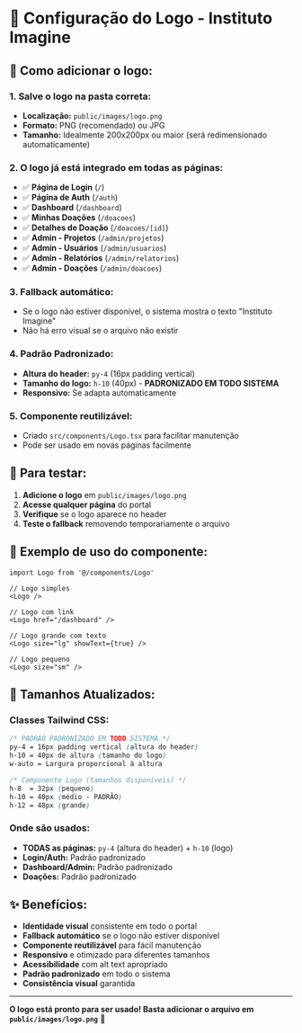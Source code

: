 # 🎨 Configuração do Logo - Instituto Imagine

## 📁 **Como adicionar o logo:**

### **1. Salve o logo na pasta correta:**
- **Localização:** `public/images/logo.png`
- **Formato:** PNG (recomendado) ou JPG
- **Tamanho:** Idealmente 200x200px ou maior (será redimensionado automaticamente)

### **2. O logo já está integrado em todas as páginas:**
- ✅ **Página de Login** (`/`)
- ✅ **Página de Auth** (`/auth`)
- ✅ **Dashboard** (`/dashboard`)
- ✅ **Minhas Doações** (`/doacoes`)
- ✅ **Detalhes de Doação** (`/doacoes/[id]`)
- ✅ **Admin - Projetos** (`/admin/projetos`)
- ✅ **Admin - Usuários** (`/admin/usuarios`)
- ✅ **Admin - Relatórios** (`/admin/relatorios`)
- ✅ **Admin - Doações** (`/admin/doacoes`)

### **3. Fallback automático:**
- Se o logo não estiver disponível, o sistema mostra o texto "Instituto Imagine"
- Não há erro visual se o arquivo não existir

### **4. Padrão Padronizado:**
- **Altura do header:** `py-4` (16px padding vertical)
- **Tamanho do logo:** `h-10` (40px) - **PADRONIZADO EM TODO SISTEMA**
- **Responsivo:** Se adapta automaticamente

### **5. Componente reutilizável:**
- Criado `src/components/Logo.tsx` para facilitar manutenção
- Pode ser usado em novas páginas facilmente

## 🚀 **Para testar:**

1. **Adicione o logo** em `public/images/logo.png`
2. **Acesse qualquer página** do portal
3. **Verifique** se o logo aparece no header
4. **Teste o fallback** removendo temporariamente o arquivo

## 📝 **Exemplo de uso do componente:**

```tsx
import Logo from '@/components/Logo'

// Logo simples
<Logo />

// Logo com link
<Logo href="/dashboard" />

// Logo grande com texto
<Logo size="lg" showText={true} />

// Logo pequeno
<Logo size="sm" />
```

## 📏 **Tamanhos Atualizados:**

### **Classes Tailwind CSS:**
```css
/* PADRÃO PADRONIZADO EM TODO SISTEMA */
py-4 = 16px padding vertical (altura do header)
h-10 = 40px de altura (tamanho do logo)
w-auto = Largura proporcional à altura

/* Componente Logo (tamanhos disponíveis) */
h-8  = 32px (pequeno)
h-10 = 40px (médio - PADRÃO)
h-12 = 48px (grande)
```

### **Onde são usados:**
- **TODAS as páginas:** `py-4` (altura do header) + `h-10` (logo)
- **Login/Auth:** Padrão padronizado
- **Dashboard/Admin:** Padrão padronizado
- **Doações:** Padrão padronizado

## ✨ **Benefícios:**

- **Identidade visual** consistente em todo o portal
- **Fallback automático** se o logo não estiver disponível
- **Componente reutilizável** para fácil manutenção
- **Responsivo** e otimizado para diferentes tamanhos
- **Acessibilidade** com alt text apropriado
- **Padrão padronizado** em todo o sistema
- **Consistência visual** garantida

---

**O logo está pronto para ser usado! Basta adicionar o arquivo em `public/images/logo.png`** 🎯
